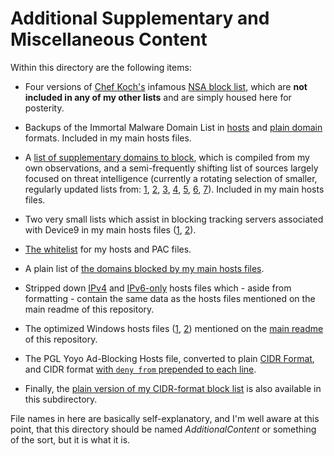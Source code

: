 # Additional Supplementary and Miscellaneous Content
Within this directory are the following items:  

- Four versions of [Chef Koch's](https://github.com/CHEF-KOCH) infamous [NSA block list](https://github.com/bongochong/CombinedPrivacyBlockLists/tree/master/NoFormatting/NSABlockLists), which are **not included in any of my other lists** and are simply housed here for posterity.  

- Backups of the Immortal Malware Domain List in [hosts](https://github.com/bongochong/CombinedPrivacyBlockLists/blob/master/NoFormatting/MD-Immortal_Domains-Backup-HOSTS.txt) and [plain domain](https://github.com/bongochong/CombinedPrivacyBlockLists/blob/master/NoFormatting/MD-Immortal_Domains-Backup.txt) formats. Included in my main hosts files.  

- A [list of supplementary domains to block](https://github.com/bongochong/CombinedPrivacyBlockLists/blob/master/NoFormatting/AdditionalSupplementaryHosts.txt), which is compiled from my own observations, and a semi-frequently shifting list of sources largely focused on threat intelligence (currently a rotating selection of smaller, regularly updated lists from: [1](https://github.com/mitchellkrogza/), [2](https://github.com/davidonzo/Threat-Intel/), [3](https://github.com/stamparm/maltrail/), [4](https://github.com/DRSDavidSoft/additional-hosts/), [5](https://github.com/tiuxo/hosts/), [6](https://v.firebog.net/hosts/), [7](https://github.com/Ultimate-Hosts-Blacklist/2o7.net)). Included in my main hosts files.  

- Two very small lists which assist in blocking tracking servers associated with Device9 in my main hosts files ([1](https://github.com/bongochong/CombinedPrivacyBlockLists/blob/master/NoFormatting/Device9domains-IPv4.txt), [2](https://github.com/bongochong/CombinedPrivacyBlockLists/blob/master/NoFormatting/Device9domains-IPv6.txt)).  

- [The whitelist](https://github.com/bongochong/CombinedPrivacyBlockLists/blob/master/NoFormatting/WhitelistedDomains.txt) for my hosts and PAC files.  

- A plain list of [the domains blocked by my main hosts files](https://github.com/bongochong/CombinedPrivacyBlockLists/blob/master/NoFormatting/BlacklistedDomains.txt).  

- Stripped down [IPv4](https://github.com/bongochong/CombinedPrivacyBlockLists/blob/master/NoFormatting/hosts.final) and [IPv6-only](https://github.com/bongochong/CombinedPrivacyBlockLists/blob/master/NoFormatting/hostsIPv6.final) hosts files which - aside from formatting - contain the same data as the hosts files mentioned on the main readme of this repository.  

- The optimized Windows hosts files ([1](https://github.com/bongochong/CombinedPrivacyBlockLists/blob/master/NoFormatting/optimized-win.hosts), [2](https://github.com/bongochong/CombinedPrivacyBlockLists/blob/master/NoFormatting/optimized-win-Dual.hosts)) mentioned on the [main readme](https://github.com/bongochong/CombinedPrivacyBlockLists/blob/master/README.md) of this repository.  

- The PGL Yoyo Ad-Blocking Hosts file, converted to plain [CIDR Format](https://raw.githubusercontent.com/bongochong/CombinedPrivacyBlockLists/master/NoFormatting/pgl-yoyo-hosts.cidr), and CIDR format [with `deny from` prepended to each line](https://raw.githubusercontent.com/bongochong/CombinedPrivacyBlockLists/master/NoFormatting/pgl-yoyo-hosts-deny.cidr).

- Finally, the [plain version of my CIDR-format block list](https://github.com/bongochong/CombinedPrivacyBlockLists/blob/master/NoFormatting/combined-flat.cidr) is also available in this subdirectory.  

File names in here are basically self-explanatory, and I'm well aware at this point, that this directory should be named *AdditionalContent* or something of the sort, but it is what it is.
